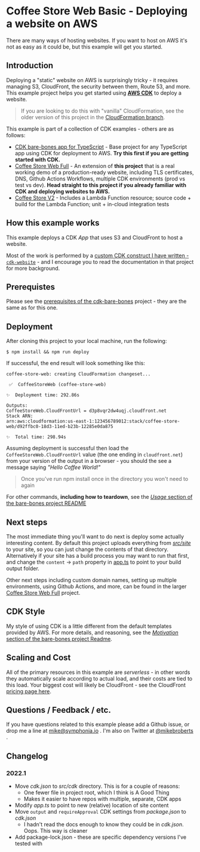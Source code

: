 # Coffee Store Web Basic - Deploying a website on AWS

There are many ways of hosting websites. If you want to host on AWS it's not as easy as it could be, but this example
will get you started.

## Introduction

Deploying a "static" website on AWS is surprisingly tricky - it requires managing S3, CloudFront, the security between them, Route 53, and more. This example project helps you get started using [**AWS CDK**](https://docs.aws.amazon.com/cdk/v2/guide/home.html) to deploy a website.

> If you are looking to do this with "vanilla" CloudFormation, see the older version of this project in the [CloudFormation branch](https://github.com/symphoniacloud/coffee-store-web/tree/cloudformation-version).

This example is part of a collection of CDK examples - others are as follows:

* [CDK bare-bones app for TypeScript](https://github.com/symphoniacloud/cdk-bare-bones) - Base project for any TypeScript app using CDK for deployment to AWS. **Try this first if you are getting started with CDK.**
* [Coffee Store Web Full](https://github.com/symphoniacloud/coffee-store-web-full) - An extension of **this project** that is a real working demo of a production-ready website, including TLS certificates, DNS, Github Actions Workflows, multiple CDK environments (prod vs test vs dev). **Head straight to this project if you already familiar with CDK and deploying websites to AWS.** 
* [Coffee Store V2](https://github.com/symphoniacloud/coffee-store-v2) - Includes a Lambda Function resource; source code + build for the Lambda Function; unit + in-cloud integration tests

## How this example works

This example deploys a CDK _App_ that uses S3 and CloudFront to host a website.

Most of the work is performed by a [custom CDK construct I have written - `cdk-website`](https://github.com/symphoniacloud/cdk-website) - and I encourage you to read the documentation in that project for more background.

## Prerequistes

Please see the [prerequisites of the cdk-bare-bones](https://github.com/symphoniacloud/cdk-bare-bones#prerequisites) project - they are the same as for this one.

## Deployment

After cloning this project to your local machine, run the following:

```shell
$ npm install && npm run deploy
```

If successful, the end result will look something like this:

```shell
coffee-store-web: creating CloudFormation changeset...

 ✅  CoffeeStoreWeb (coffee-store-web)

✨  Deployment time: 292.86s

Outputs:
CoffeeStoreWeb.CloudFrontUrl = d3p8vqr2dw4uqj.cloudfront.net
Stack ARN:
arn:aws:cloudformation:us-east-1:123456789012:stack/coffee-store-web/d92ffbc0-18d3-11ed-b23b-12285e0da875

✨  Total time: 298.94s

```

Assuming deployment is successful then load the `CoffeeStoreWeb.CloudFrontUrl` value (the one ending in `cloudfront.net`) from your version of the output in a browser - you should the see a message saying _"Hello Coffee World!"_ 

> Once you've run npm install once in the directory you won't need to again

For other commands, **including how to teardown**, see the [_Usage_ section of the bare-bones project README](https://github.com/symphoniacloud/cdk-bare-bones#usage)

## Next steps

The most immediate thing you'll want to do next is deploy some actually interesting content. By default this project uploads everything from [_src/site_](src/site) to your site, so you can just change the contents of that directory. Alternatively if your site has a build process you may want to run that first, and change the `content` -> `path` property in [app.ts](src/cdk/app.ts) to point to your build output folder.

Other next steps including custom domain names, setting up multiple environments, using Github Actions, and more, can be found in the larger [Coffee Store Web Full](https://github.com/symphoniacloud/coffee-store-web-full) project.

## CDK Style

My style of using CDK is a little different from the default templates provided by AWS. For more details, and reasoning, see the [_Motivation_ section of the bare-bones project Readme](https://github.com/symphoniacloud/cdk-bare-bones#design-decisions--motivation).

## Scaling and Cost

All of the primary resources in this example are _serverless_ - in other words they automatically scale according to
actual load, and their costs are tied to this load. Your biggest cost will likely be CloudFront - see the CloudFront
[pricing page here](https://aws.amazon.com/cloudfront/pricing/).


## Questions / Feedback / etc.

If you have questions related to this example please add a Github issue, or drop me a line
at [mike@symphonia.io](mailto:mike@symphonia.io) . I'm also on Twitter
at [@mikebroberts](https://twitter.com/mikebroberts) .

## Changelog

### 2022.1

* Move _cdk.json_ to _src/cdk_ directory. This is for a couple of reasons:
    - One fewer file in project root, which I think is A Good Thing
    - Makes it easier to have repos with multiple, separate, CDK apps
* Modify _app.ts_ to point to new (relative) location of site content
* Move `output` and `requireApproval` CDK settings from _package.json_ to _cdk.json_
    - I hadn't read the docs enough to know they could be in _cdk.json_. Oops. This way is cleaner
* Add package-lock.json - these are specific dependency versions I've tested with